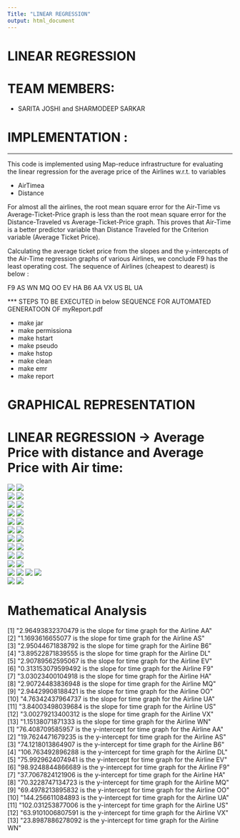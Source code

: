 ```yaml
---
Title: "LINEAR REGRESSION"
output: html_document
---
```


# LINEAR REGRESSION  


# TEAM MEMBERS:
+ SARITA JOSHI and SHARMODEEP SARKAR  
 
# IMPLEMENTATION :   
***********************************************
 This code is implemented using Map-reduce infrastructure for evaluating the linear regression for the average price of the Airlines w.r.t. to variables   
+ AirTimea  
+ Distance  

For almost all the airlines, the root mean square error for the Air-Time vs Average-Ticket-Price graph is less than the root mean square error for the Distance-Traveled vs Average-Ticket-Price graph. This proves that Air-Time is a better predictor variable than Distance Traveled for the Criterion variable (Average Ticket Price).

Calculating the average ticket price from the slopes and the y-intercepts of the Air-Time regression graphs of various Airlines, we conclude F9 has the least operating cost. The sequence of Airlines (cheapest to dearest) is below :

F9
AS
WN
MQ
OO
EV
HA
B6
AA
VX
US
BL
UA

*** STEPS TO BE EXECUTED in below SEQUENCE FOR AUTOMATED GENERATOON OF myReport.pdf  

+ make jar
+ make permissiona
+ make hstart
+ make pseudo
+ make hstop
+ make clean
+ make emr
+ make report

# GRAPHICAL REPRESENTATION  
# LINEAR REGRESSION -> Average Price with distance and Average Price with Air time:   

 ![](AA_AirTime.png)
 ![](AA_Distance.png)  
 ![](AS_AirTime.png) 
 ![](AS_Distance.png)  
 ![](B6_AirTime.png) 
 ![](B6_Distance.png)  
 ![](DL_AirTime.png) 
 ![](DL_Distance.png)  
 ![](EV_AirTime.png) 
 ![](EV_Distance.png)  
 ![](F9_AirTime.png) 
 ![](F9_Distance.png)  
 ![](HA_AirTime.png) 
 ![](HA_Distance.png)  
 ![](MQ_AirTime.png) 
 ![](MQ_Distance.png)  
 ![](OO_AirTime.png) 
 ![](OO_Distance.png)  
 ![](UA_AirTime.png) 
 ![](UA_Distance.png)  
 ![](US_AirTime.png) 
 ![](US_Distance.png) 
 ![](VX_AirTime.png) 
 ![](VX_Distance.png)  
 ![](WN_AirTime.png) 
 ![](WN_Distance.png)   

# Mathematical Analysis  

 [1] "2.96493832370479 is the slope for time graph for the Airline  AA"   
 [2] "1.1693616655077 is the slope for time graph for the Airline  AS"    
 [3] "2.95044671838792 is the slope for time graph for the Airline  B6"   
 [4] "3.89522871839555 is the slope for time graph for the Airline  DL"   
 [5] "2.90789562595067 is the slope for time graph for the Airline  EV"   
 [6] "0.313153079599492 is the slope for time graph for the Airline  F9"  
 [7] "3.03023400104918 is the slope for time graph for the Airline  HA"   
 [8] "2.90724483836948 is the slope for time graph for the Airline  MQ"   
 [9] "2.94429908188421 is the slope for time graph for the Airline  OO"   
[10] "4.76342437964737 is the slope for time graph for the Airline  UA"   
[11] "3.84003498039684 is the slope for time graph for the Airline  US"   
[12] "3.00279213400312 is the slope for time graph for the Airline  VX"   
[13] "1.15138071871333 is the slope for time graph for the Airline  WN"   
 [1] "76.408709585957 is the y-intercept for time graph for the Airline  AA"   
 [2] "19.7624471679235 is the y-intercept for time graph for the Airline  AS"  
 [3] "74.1218013864907 is the y-intercept for time graph for the Airline  B6"  
 [4] "106.763492896288 is the y-intercept for time graph for the Airline  DL"  
 [5] "75.9929624074941 is the y-intercept for time graph for the Airline  EV"  
 [6] "98.9248844866689 is the y-intercept for time graph for the Airline  F9"  
 [7] "37.7067824121906 is the y-intercept for time graph for the Airline  HA"  
 [8] "70.3228747134723 is the y-intercept for time graph for the Airline  MQ"  
 [9] "69.4978213895832 is the y-intercept for time graph for the Airline  OO"  
[10] "144.256611084893 is the y-intercept for time graph for the Airline  UA"  
[11] "102.031253877006 is the y-intercept for time graph for the Airline  US"  
[12] "63.9101006807591 is the y-intercept for time graph for the Airline  VX"  
[13] "23.8987886278092 is the y-intercept for time graph for the Airline  WN"   
